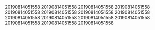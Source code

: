 20190814051558
20190814051558
20190814051558
20190814051558
20190814051558
20190814051558
20190814051558
20190814051558
20190814051558
20190814051558
20190814051558
20190814051558
20190814051558
20190814051558
20190814051558
